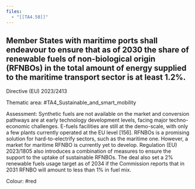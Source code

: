 ```yaml
---
files:
  - "[[TA4.58]]"
---
```

## Member States with maritime ports shall endeavour to ensure that as of 2030 the share of renewable fuels of non-biological origin (RFNBOs) in the total amount of energy supplied to the maritime transport sector is at least 1.2%.
Directive (EU) 2023/2413

Thematic area: #TA4_Sustainable_and_smart_mobility

Assessment: Synthetic fuels are not available on the market and conversion pathways are at early technology development levels, facing major techno-economic challenges. E-fuels facilities are still at the demo-scale, with only a few plants currently operated at the EU level [156].
RFNBOs is a promising solution for hard-to-electrify sectors, such as the maritime one. However, a market for maritime RFNBO is currently yet to develop. Regulation (EU) 2023/1805 also introduces a combination of measures to ensure the support to the uptake of sustainable RFNBOs. The deal also set a 2% renewable fuels usage target as of 2034 if the Commission reports that in 2031 RFNBO will amount to less than 1% in fuel mix.

Colour: #red